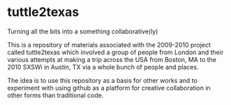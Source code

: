 # tuttle2texas
Turning all the bits into a something collaborative(ly)

This is a repository of materials associated with the 2009-2010 project called tuttle2texas which involved a group of people from London and their various attempts at making a trip across the USA from Boston, MA to the 2010 SXSWi in Austin, TX via a whole bunch of people and places.

The idea is to use this repository as a basis for other works and to experiment with using github as a platform for creative collaboration in other forms than traditional code.
